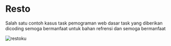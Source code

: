 # Resto
Salah satu contoh kasus task pemograman web dasar task yang diberikan dicoding semoga bermanfaat untuk bahan refrensi dan semoga bermanfaat


![restoku](https://user-images.githubusercontent.com/25207537/107834689-83aded80-6dc9-11eb-8d07-066a2996a53d.png)
